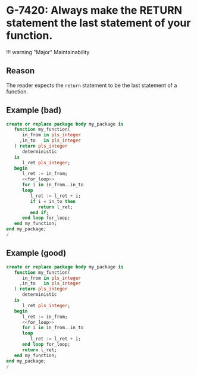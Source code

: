 # G-7420: Always make the RETURN statement the last statement of your function.

!!! warning "Major"
    Maintainability

## Reason

The reader expects the `return` statement to be the last statement of a function.

## Example (bad)

``` sql
create or replace package body my_package is
   function my_function(
      in_from in pls_integer
     ,in_to   in pls_integer
   ) return pls_integer
      deterministic
   is
      l_ret pls_integer;
   begin
      l_ret := in_from;
      <<for_loop>>
      for i in in_from..in_to
      loop
         l_ret := l_ret + i;
         if i = in_to then
            return l_ret;
         end if;
      end loop for_loop;
   end my_function;
end my_package;
/
```

## Example (good)

``` sql
create or replace package body my_package is
   function my_function(
      in_from in pls_integer
     ,in_to   in pls_integer
   ) return pls_integer
      deterministic
   is
      l_ret pls_integer;
   begin
      l_ret := in_from;
      <<for_loop>>
      for i in in_from..in_to
      loop
         l_ret := l_ret + i;
      end loop for_loop;
      return l_ret;
   end my_function;
end my_package;
/
```